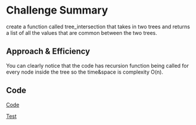 # Challenge Summary

create a function called tree_intersection  that takes in two trees and returns a list of all the values that are common between the two trees.

## Approach & Efficiency

You can clearly notice that the code has recursion function being called for every node inside the tree so the time&space is complexity O(n).

## Code

[Code](./tree_intersection.py)

[Test](./test_tree_intersection.py)